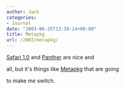 ```yaml
---
author: Jack
categories:
- Journal
date: "2003-06-25T13:39:14+00:00"
title: Metapkg
url: /2003/metapkg/
---
```


[Safari 1.0][1] and [Panther][2] are nice and
  

  
all, but it's things like [Metapkg][3] that are going
  

  
to make _me_ switch.

 [1]: http://www.apple.com/safari/
 [2]: //www.apple.com/macosx/panther/"
 [3]: //metapkg.org/pr-20030620.html"
